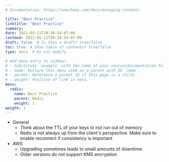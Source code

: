 ```yaml
---
# Documentation: https://wowchemy.com/docs/managing-content/

title: "Best Practice"
linktitle: "Best Practice"
summary:
date: 2021-05-11T20:36:54-07:00
lastmod: 2021-05-11T20:36:54-07:00
draft: false  # Is this a draft? true/false
toc: true  # Show table of contents? true/false
type: docs  # Do not modify.

# Add menu entry to sidebar.
# - Substitute `example` with the name of your course/documentation folder.
# - name: Declare this menu item as a parent with ID `name`.
# - parent: Reference a parent ID if this page is a child.
# - weight: Position of link in menu.
menu:
  redis:
    name: Best Practice
    parent: Redis
    weight: 1
weight: 1
---
```


* General
  * Think about the TTL of your keys to not run out of memory
  * Redis is not always up from the client's perspective. Make sure to enable reconnect if consistency is important
* AWS
  * Upgrading sometimes leads to small amounts of downtime
  * Older versions do not support KMS encryption
